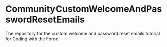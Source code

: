 # CommunityCustomWelcomeAndPasswordResetEmails
The repository for the custom welcome and password reset emails tutorial for Coding with the Force
